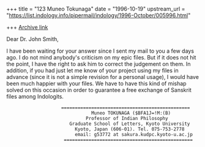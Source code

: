 +++
title = "123 Muneo Tokunaga"
date = "1996-10-19"
upstream_url = "https://list.indology.info/pipermail/indology/1996-October/005996.html"

+++
[Archive link](https://list.indology.info/pipermail/indology/1996-October/005996.html)

Dear Dr. John Smith,

   I have been waiting for your answer since I sent my mail to you a few days ago.
I do not mind anybody's criticism on my epic files. But if it does not hit the point, I have the right to ask him to correct the judgement on them. In addition, if you had just let me know of your project using my files in advance (since it is not a simple revision for a personal usage), I would have been much happier with your files. We have to have this kind of mishap solved on this occasion in order to guarantee a free exchange of Sanskrit files among Indologits. 

                        ===============================================
                                   Muneo TOKUNAGA ($BFA1J=!M:(B)
                                 Professor of Indian Philosophy 
                           Graduate School of Letters, Kyoto University
                             Kyoto, Japan (606-01). Tel. 075-753-2778
                             email: g53772 at sakura.kudpc.kyoto-u.ac.jp
                         ===============================================     








